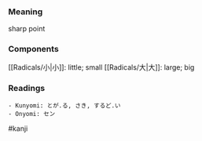 ### Meaning

sharp point

### Components

[[Radicals/小|小]]: little; small [[Radicals/大|大]]: large; big

### Readings

```
- Kunyomi: とが.る, さき, するど.い
- Onyomi: セン
```

#kanji